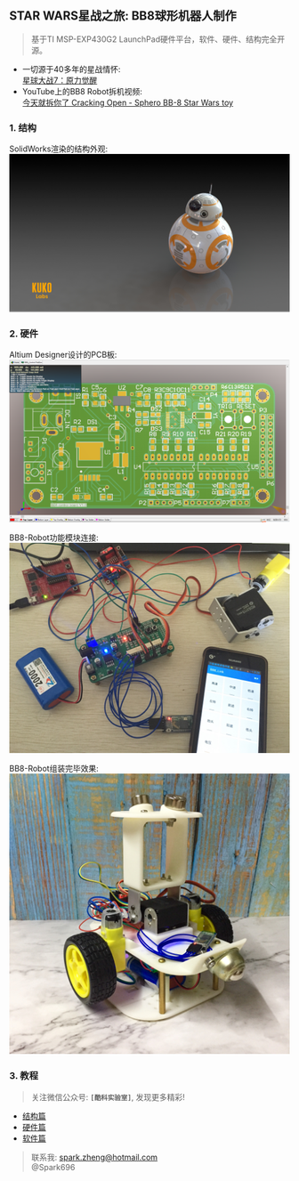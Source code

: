 ## STAR WARS星战之旅: BB8球形机器人制作 
> 基于TI MSP-EXP430G2 LaunchPad硬件平台，软件、硬件、结构完全开源。
- 一切源于40多年的星战情怀:  
[星球大战7：原力觉醒](https://www.bilibili.com/video/av74977133?from=search&seid=1754264535096664915)
- YouTube上的BB8 Robot拆机视频:  
[今天就拆你了 Cracking Open - Sphero BB-8 Star Wars toy](https://www.bilibili.com/video/av2889876?from=search&seid=3099549580609771673)


### 1. 结构
SolidWorks渲染的结构外观:
![](https://github.com/Spark696/BB8-Robot/blob/master/images/1.png)  


### 2. 硬件
Altium Designer设计的PCB板:
![](https://github.com/Spark696/BB8-Robot/blob/master/images/2.PNG)  

BB8-Robot功能模块连接:
![](https://github.com/Spark696/BB8-Robot/blob/master/images/3.JPG)  

BB8-Robot组装完毕效果:
![](https://github.com/Spark696/BB8-Robot/blob/master/images/4.JPG)  


### 3. 教程
> 关注微信公众号: **`[酷科实验室]`**, 发现更多精彩!
- [结构篇](https://mp.weixin.qq.com/s?__biz=MzUyOTI3MjA2Mg==&mid=2247484050&idx=1&sn=7e11ee27132d91c5098d651631694df9&chksm=fa62df03cd1556158405a3369c38ce2dba808a73255a51d40894305ebfe30551d6f1fbd94a92&token=1790854315&lang=zh_CN#rd) 
- [硬件篇](https://mp.weixin.qq.com/s?__biz=MzUyOTI3MjA2Mg==&mid=2247484082&idx=1&sn=46ab6720277ef95da9ad2ca2bd3844f8&chksm=fa62df23cd155635d0452a7762ad4246543d34beca151d6806942c0540fb685a48106c0c8b3b&token=1790854315&lang=zh_CN#rd) 
- [软件篇](https://mp.weixin.qq.com/s?__biz=MzUyOTI3MjA2Mg==&mid=2247484098&idx=1&sn=93c87e46e34776f60d7fde2116640d3c&chksm=fa62df53cd15564571c2cd89aab42460776b851897604eb2bfb70346bc2cf16a8936c09953cc&token=1790854315&lang=zh_CN#rd) 


> 联系我: spark.zheng@hotmail.com  
> @Spark696
